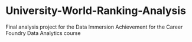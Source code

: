 # University-World-Ranking-Analysis
Final analysis project for the Data Immersion Achievement for the Career Foundry Data Analytics course
